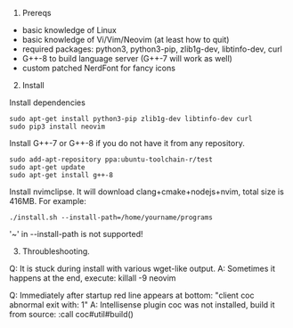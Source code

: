 1. Prereqs

* basic knowledge of Linux
* basic knowledge of Vi/Vim/Neovim (at least how to quit)
* required packages: python3, python3-pip, zlib1g-dev, libtinfo-dev, curl
* G++-8 to build language server (G++-7 will work as well)
* custom patched NerdFont for fancy icons

2. Install

Install dependencies

```
sudo apt-get install python3-pip zlib1g-dev libtinfo-dev curl
sudo pip3 install neovim
```

Install G++-7 or G++-8 if you do not have it from any repository.

```
sudo add-apt-repository ppa:ubuntu-toolchain-r/test
sudo apt-get update
sudo apt-get install g++-8
```

Install nvimclipse. It will download clang+cmake+nodejs+nvim, total size is 416MB.
For example:

```
./install.sh --install-path=/home/yourname/programs
```

'~' in --install-path is not supported!

3. Throubleshooting.

Q: It is stuck during install with various wget-like output.
A: Sometimes it happens at the end, execute: killall -9 neovim

Q: Immediately after startup red line appears at bottom: "client coc abnormal exit with: 1"
A: Intellisense plugin coc was not installed, build it from source:
:call coc#util#build()



